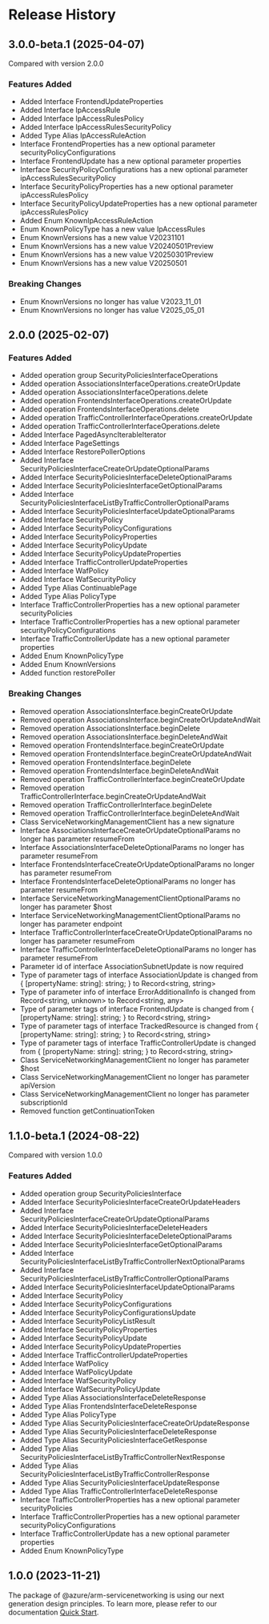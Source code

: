# Release History
    
## 3.0.0-beta.1 (2025-04-07)
Compared with version 2.0.0
    
### Features Added

  - Added Interface FrontendUpdateProperties
  - Added Interface IpAccessRule
  - Added Interface IpAccessRulesPolicy
  - Added Interface IpAccessRulesSecurityPolicy
  - Added Type Alias IpAccessRuleAction
  - Interface FrontendProperties has a new optional parameter securityPolicyConfigurations
  - Interface FrontendUpdate has a new optional parameter properties
  - Interface SecurityPolicyConfigurations has a new optional parameter ipAccessRulesSecurityPolicy
  - Interface SecurityPolicyProperties has a new optional parameter ipAccessRulesPolicy
  - Interface SecurityPolicyUpdateProperties has a new optional parameter ipAccessRulesPolicy
  - Added Enum KnownIpAccessRuleAction
  - Enum KnownPolicyType has a new value IpAccessRules
  - Enum KnownVersions has a new value V20231101
  - Enum KnownVersions has a new value V20240501Preview
  - Enum KnownVersions has a new value V20250301Preview
  - Enum KnownVersions has a new value V20250501

### Breaking Changes

  - Enum KnownVersions no longer has value V2023_11_01
  - Enum KnownVersions no longer has value V2025_05_01
    
    
## 2.0.0 (2025-02-07)
    
### Features Added

  - Added operation group SecurityPoliciesInterfaceOperations
  - Added operation AssociationsInterfaceOperations.createOrUpdate
  - Added operation AssociationsInterfaceOperations.delete
  - Added operation FrontendsInterfaceOperations.createOrUpdate
  - Added operation FrontendsInterfaceOperations.delete
  - Added operation TrafficControllerInterfaceOperations.createOrUpdate
  - Added operation TrafficControllerInterfaceOperations.delete
  - Added Interface PagedAsyncIterableIterator
  - Added Interface PageSettings
  - Added Interface RestorePollerOptions
  - Added Interface SecurityPoliciesInterfaceCreateOrUpdateOptionalParams
  - Added Interface SecurityPoliciesInterfaceDeleteOptionalParams
  - Added Interface SecurityPoliciesInterfaceGetOptionalParams
  - Added Interface SecurityPoliciesInterfaceListByTrafficControllerOptionalParams
  - Added Interface SecurityPoliciesInterfaceUpdateOptionalParams
  - Added Interface SecurityPolicy
  - Added Interface SecurityPolicyConfigurations
  - Added Interface SecurityPolicyProperties
  - Added Interface SecurityPolicyUpdate
  - Added Interface SecurityPolicyUpdateProperties
  - Added Interface TrafficControllerUpdateProperties
  - Added Interface WafPolicy
  - Added Interface WafSecurityPolicy
  - Added Type Alias ContinuablePage
  - Added Type Alias PolicyType
  - Interface TrafficControllerProperties has a new optional parameter securityPolicies
  - Interface TrafficControllerProperties has a new optional parameter securityPolicyConfigurations
  - Interface TrafficControllerUpdate has a new optional parameter properties
  - Added Enum KnownPolicyType
  - Added Enum KnownVersions
  - Added function restorePoller

### Breaking Changes

  - Removed operation AssociationsInterface.beginCreateOrUpdate
  - Removed operation AssociationsInterface.beginCreateOrUpdateAndWait
  - Removed operation AssociationsInterface.beginDelete
  - Removed operation AssociationsInterface.beginDeleteAndWait
  - Removed operation FrontendsInterface.beginCreateOrUpdate
  - Removed operation FrontendsInterface.beginCreateOrUpdateAndWait
  - Removed operation FrontendsInterface.beginDelete
  - Removed operation FrontendsInterface.beginDeleteAndWait
  - Removed operation TrafficControllerInterface.beginCreateOrUpdate
  - Removed operation TrafficControllerInterface.beginCreateOrUpdateAndWait
  - Removed operation TrafficControllerInterface.beginDelete
  - Removed operation TrafficControllerInterface.beginDeleteAndWait
  - Class ServiceNetworkingManagementClient has a new signature
  - Interface AssociationsInterfaceCreateOrUpdateOptionalParams no longer has parameter resumeFrom
  - Interface AssociationsInterfaceDeleteOptionalParams no longer has parameter resumeFrom
  - Interface FrontendsInterfaceCreateOrUpdateOptionalParams no longer has parameter resumeFrom
  - Interface FrontendsInterfaceDeleteOptionalParams no longer has parameter resumeFrom
  - Interface ServiceNetworkingManagementClientOptionalParams no longer has parameter $host
  - Interface ServiceNetworkingManagementClientOptionalParams no longer has parameter endpoint
  - Interface TrafficControllerInterfaceCreateOrUpdateOptionalParams no longer has parameter resumeFrom
  - Interface TrafficControllerInterfaceDeleteOptionalParams no longer has parameter resumeFrom
  - Parameter id of interface AssociationSubnetUpdate is now required
  - Type of parameter tags of interface AssociationUpdate is changed from {
        [propertyName: string]: string;
    } to Record<string, string>
  - Type of parameter info of interface ErrorAdditionalInfo is changed from Record<string, unknown> to Record<string, any>
  - Type of parameter tags of interface FrontendUpdate is changed from {
        [propertyName: string]: string;
    } to Record<string, string>
  - Type of parameter tags of interface TrackedResource is changed from {
        [propertyName: string]: string;
    } to Record<string, string>
  - Type of parameter tags of interface TrafficControllerUpdate is changed from {
        [propertyName: string]: string;
    } to Record<string, string>
  - Class ServiceNetworkingManagementClient no longer has parameter $host
  - Class ServiceNetworkingManagementClient no longer has parameter apiVersion
  - Class ServiceNetworkingManagementClient no longer has parameter subscriptionId
  - Removed function getContinuationToken
    
    
## 1.1.0-beta.1 (2024-08-22)
Compared with version 1.0.0
    
### Features Added

  - Added operation group SecurityPoliciesInterface
  - Added Interface SecurityPoliciesInterfaceCreateOrUpdateHeaders
  - Added Interface SecurityPoliciesInterfaceCreateOrUpdateOptionalParams
  - Added Interface SecurityPoliciesInterfaceDeleteHeaders
  - Added Interface SecurityPoliciesInterfaceDeleteOptionalParams
  - Added Interface SecurityPoliciesInterfaceGetOptionalParams
  - Added Interface SecurityPoliciesInterfaceListByTrafficControllerNextOptionalParams
  - Added Interface SecurityPoliciesInterfaceListByTrafficControllerOptionalParams
  - Added Interface SecurityPoliciesInterfaceUpdateOptionalParams
  - Added Interface SecurityPolicy
  - Added Interface SecurityPolicyConfigurations
  - Added Interface SecurityPolicyConfigurationsUpdate
  - Added Interface SecurityPolicyListResult
  - Added Interface SecurityPolicyProperties
  - Added Interface SecurityPolicyUpdate
  - Added Interface SecurityPolicyUpdateProperties
  - Added Interface TrafficControllerUpdateProperties
  - Added Interface WafPolicy
  - Added Interface WafPolicyUpdate
  - Added Interface WafSecurityPolicy
  - Added Interface WafSecurityPolicyUpdate
  - Added Type Alias AssociationsInterfaceDeleteResponse
  - Added Type Alias FrontendsInterfaceDeleteResponse
  - Added Type Alias PolicyType
  - Added Type Alias SecurityPoliciesInterfaceCreateOrUpdateResponse
  - Added Type Alias SecurityPoliciesInterfaceDeleteResponse
  - Added Type Alias SecurityPoliciesInterfaceGetResponse
  - Added Type Alias SecurityPoliciesInterfaceListByTrafficControllerNextResponse
  - Added Type Alias SecurityPoliciesInterfaceListByTrafficControllerResponse
  - Added Type Alias SecurityPoliciesInterfaceUpdateResponse
  - Added Type Alias TrafficControllerInterfaceDeleteResponse
  - Interface TrafficControllerProperties has a new optional parameter securityPolicies
  - Interface TrafficControllerProperties has a new optional parameter securityPolicyConfigurations
  - Interface TrafficControllerUpdate has a new optional parameter properties
  - Added Enum KnownPolicyType
    
    
## 1.0.0 (2023-11-21)

The package of @azure/arm-servicenetworking is using our next generation design principles. To learn more, please refer to our documentation [Quick Start](https://aka.ms/azsdk/js/mgmt/quickstart ).
